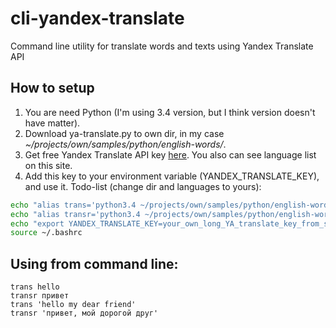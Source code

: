 # cli-yandex-translate
Command line utility for translate words and texts using Yandex Translate API

## How to setup
1. You are need Python (I'm using 3.4 version, but I think version doesn't have matter).
1. Download ya-translate.py to own dir, in my case *~/projects/own/samples/python/english-words/*.
2. Get free Yandex Translate API key [here](https://tech.yandex.com/translate/). You also can see language list on this site.
3. Add this key to your environment variable (YANDEX_TRANSLATE_KEY), and use it.
Todo-list (change dir and languages to yours):
```sh
echo "alias trans='python3.4 ~/projects/own/samples/python/english-words/ya-translate.py en-ru'" >> test
echo "alias transr='python3.4 ~/projects/own/samples/python/english-words/ya-translate.py ru-en'" >> test
echo "export YANDEX_TRANSLATE_KEY=your_own_long_YA_translate_key_from_site" >> test
source ~/.bashrc
```

## Using from command line:
```trans hello```  
```transr привет```  
```trans 'hello my dear friend'```  
```transr 'привет, мой дорогой друг'```  